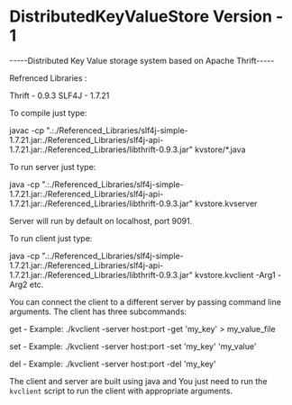 # DistributedKeyValueStore Version - 1

-----Distributed Key Value storage system based on Apache Thrift-----

Refrenced Libraries :

Thrift - 0.9.3
SLF4J - 1.7.21

To compile just type:

javac -cp ".:./Referenced_Libraries/slf4j-simple-1.7.21.jar:./Referenced_Libraries/slf4j-api-1.7.21.jar:./Referenced_Libraries/libthrift-0.9.3.jar"  kvstore/*.java

To run server just type:

java -cp ".:./Referenced_Libraries/slf4j-simple-1.7.21.jar:./Referenced_Libraries/slf4j-api-1.7.21.jar:./Referenced_Libraries/libthrift-0.9.3.jar"  kvstore.kvserver

Server will run by default on localhost, port 9091.

To run client just type:

java -cp ".:./Referenced_Libraries/slf4j-simple-1.7.21.jar:./Referenced_Libraries/slf4j-api-1.7.21.jar:./Referenced_Libraries/libthrift-0.9.3.jar"  kvstore.kvclient -Arg1 -Arg2 etc.

You can connect the client to a different server by passing command line arguments.
The client has three subcommands:

get - Example: ./kvclient -server host:port -get 'my_key' > my_value_file

set - Example: ./kvclient -server host:port -set 'my_key' 'my_value'

del - Example: ./kvclient -server host:port -del 'my_key'


The client and server are built using java and You just need to run the `kvclient` script to run the client with appropriate arguments.
